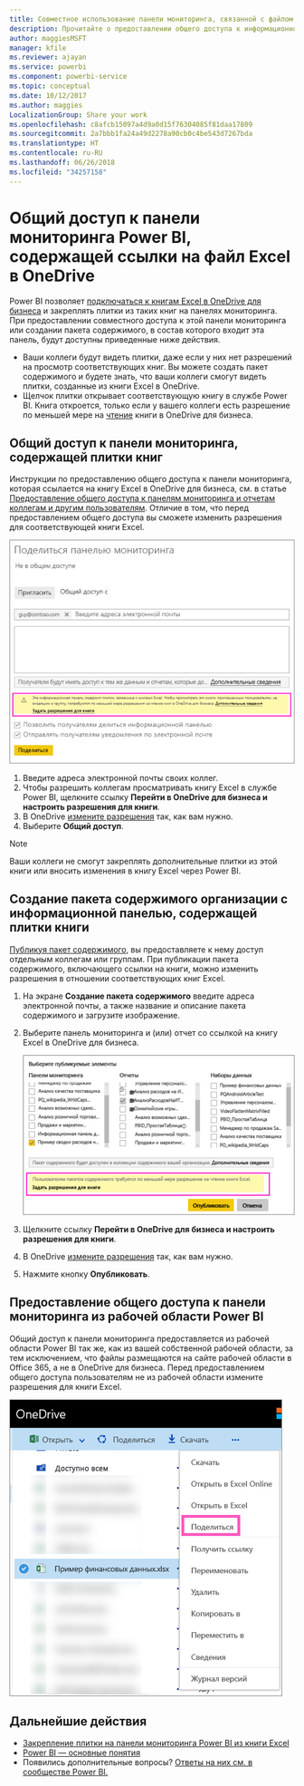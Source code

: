 ```yaml
---
title: Совместное использование панели мониторинга, связанной с файлом Excel в OneDrive, в Power BI
description: Прочитайте о предоставлении общего доступа к информационной панели, подключенной к книге Excel в OneDrive для бизнеса, с плитками, закрепленными из этой книги.
author: maggiesMSFT
manager: kfile
ms.reviewer: ajayan
ms.service: powerbi
ms.component: powerbi-service
ms.topic: conceptual
ms.date: 10/12/2017
ms.author: maggies
LocalizationGroup: Share your work
ms.openlocfilehash: c8afcb15097a4d9a0d15f76304085f81daa17809
ms.sourcegitcommit: 2a7bbb1fa24a49d2278a90cb0c4be543d7267bda
ms.translationtype: HT
ms.contentlocale: ru-RU
ms.lasthandoff: 06/26/2018
ms.locfileid: "34257158"
---
```

# <a name="share-a-power-bi-dashboard-that-links-to-an-excel-file-in-onedrive"></a>Общий доступ к панели мониторинга Power BI, содержащей ссылки на файл Excel в OneDrive
Power BI позволяет [подключаться к книгам Excel в OneDrive для бизнеса](service-excel-workbook-files.md) и закреплять плитки из таких книг на панелях мониторинга. При предоставлении совместного доступа к этой панели мониторинга или создании пакета содержимого, в состав которого входит эта панель, будут доступны приведенные ниже действия.

* Ваши коллеги будут видеть плитки, даже если у них нет разрешений на просмотр соответствующих книг. Вы можете создать пакет содержимого и будете знать, что ваши коллеги смогут видеть плитки, созданные из книги Excel в OneDrive.
* Щелчок плитки открывает соответствующую книгу в службе Power BI. Книга откроется, только если у вашего коллеги есть разрешение по меньшей мере на [чтение](https://support.office.com/en-us/article/Share-documents-or-folders-in-Office-365-1fe37332-0f9a-4719-970e-d2578da4941c) книги в OneDrive для бизнеса.

## <a name="share-a-dashboard-that-contains-workbook-tiles"></a>Общий доступ к панели мониторинга, содержащей плитки книг
Инструкции по предоставлению общего доступа к панели мониторинга, которая ссылается на книгу Excel в OneDrive для бизнеса, см. в статье [Предоставление общего доступа к панелям мониторинга и отчетам коллегам и другим пользователям](service-share-dashboards.md). Отличие в том, что перед предоставлением общего доступа вы сможете изменить разрешения для соответствующей книги Excel.

  ![Диалоговое окно предоставления общего доступа к панели мониторинга](media/service-share-dashboard-that-links-to-excel-onedrive/pbi_share_workbk.png)

1. Введите адреса электронной почты своих коллег.
2. Чтобы разрешить коллегам просматривать книгу Excel в службе Power BI, щелкните ссылку **Перейти в OneDrive для бизнеса и настроить разрешения для книги**.
3. В OneDrive [измените разрешения](https://support.office.com/en-US/article/Share-files-and-folders-and-change-permissions-9fcc2f7d-de0c-4cec-93b0-a82024800c07) так, как вам нужно.
4. Выберите **Общий доступ**.

>[!NOTE]
>Ваши коллеги не смогут закреплять дополнительные плитки из этой книги или вносить изменения в книгу Excel через Power BI.
> 
> 

## <a name="create-an-organizational-content-pack-with-a-dashboard-that-contains-workbook-tiles"></a>Создание пакета содержимого организации с информационной панелью, содержащей плитки книги
[Публикуя пакет содержимого](service-organizational-content-pack-create-and-publish.md), вы предоставляете к нему доступ отдельным коллегам или группам. При публикации пакета содержимого, включающего ссылки на книги, можно изменить разрешения в отношении соответствующих книг Excel.

1. На экране **Создание пакета содержимого** введите адреса электронной почты, а также название и описание пакета содержимого и загрузите изображение.
2. Выберите панель мониторинга и (или) отчет со ссылкой на книгу Excel в OneDrive для бизнеса.
   
    ![Книга Excel в пакете содержимого](media/service-share-dashboard-that-links-to-excel-onedrive/pbi_contpack_workbk.png)
3. Щелкните ссылку **Перейти в OneDrive для бизнеса и настроить разрешения для книги**.
4. В OneDrive [измените разрешения](https://support.office.com/en-US/article/Share-files-and-folders-and-change-permissions-9fcc2f7d-de0c-4cec-93b0-a82024800c07) так, как вам нужно.
5. Нажмите кнопку **Опубликовать**.

## <a name="share-a-dashboard-from-a-power-bi-workspace"></a>Предоставление общего доступа к панели мониторинга из рабочей области Power BI
Общий доступ к панели мониторинга предоставляется из рабочей области Power BI так же, как из вашей собственной рабочей области, за тем исключением, что файлы размещаются на сайте рабочей области в Office 365, а не в OneDrive для бизнеса. Перед предоставлением общего доступа пользователям не из рабочей области измените разрешения для книги Excel.

![Общий доступ из OneDrive](media/service-share-dashboard-that-links-to-excel-onedrive/pbi_onedriveshare.png)

## <a name="next-steps"></a>Дальнейшие действия
* [Закрепление плитки на панели мониторинга Power BI из книги Excel](service-dashboard-pin-tile-from-excel.md)
* [Power BI — основные понятия](service-basic-concepts.md)
* Появились дополнительные вопросы? [Ответы на них см. в сообществе Power BI.](http://community.powerbi.com/)

